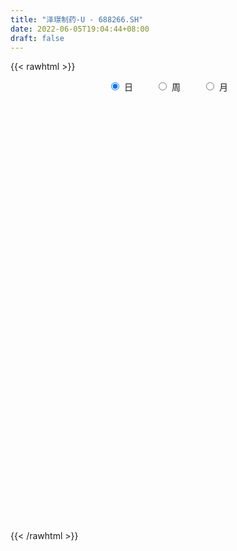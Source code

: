 ```yaml
---
title: "泽璟制药-U - 688266.SH"
date: 2022-06-05T19:04:44+08:00
draft: false
---
```

{{< rawhtml >}}
    <div style="text-align: center">
        <label style="padding: 1rem;"><input style="margin-right: .5rem" type="radio" name="period" value="D" checked onclick="period_change(this)">日</label>
        <label style="padding: 1rem;"><input style="margin-right: .5rem" type="radio" name="period" value="W" onclick="period_change(this)">周</label>
        <label style="padding: 1rem;"><input style="margin-right: .5rem" type="radio" name="period" value="M" onclick="period_change(this)">月</label>
    </div>
    <div id="chart" style="height: 700px;"></div> 
    <script type="text/javascript">
        const D_v = [58067.72,51820.76,27451.81,25324.21,21736.54,36554.17,17215.88,18561.38,9479.53,18213.8,10023.71,14447.45,14016.25,19561.69,15539.36,12933.03,9332.6,16347.96,9389.35,8251.18,14779.6,26251.55,22890.05,25088.69,18707.68,22205.74,28795.44,13095.69,11429.59,15618.31,13328.26,24816.24,19817.35,20575.74,17487.09,23623.91,29770.6,29322.77,22295.41,54359.85,34686.63,48025.26,35540.8,41026.02,35335.02,39226.88,48211.19,26228.56,48406.65,49293.89,33960.26,30684.65,22189.41,29274.49,20217.14,23779.52,26026.03,36821.74,23198.32,28297.37,19266.69,13511.12,16532.23,16824.63,7182.86,15337.05,11645.78,23924.3,7693.58,25409.18,17432.35,11315.31,9155.51,10678.83,6717.63,15305.98,7627.21,7536.93,12666.04,16864.6,9907.68,14938.7,8532.75,28980.58,15085.17,10817.17,13294.12,6461.32,12586.25,14858.71,15247.13,6749.32,7924.12,10786.55,7491.52,9513.88,10422.33,16095.0,19901.38,17706.62,19920.39,16530.12,17167.93,14999.71,11688.93,8909.33,9333.61,14691.92,9875.62,10058.0,9002.97,12039.91,13749.89,10034.35,8972.02,7469.84,7927.01,13907.83,10914.46,14738.58,12011.41,13660.15,11554.96,6268.34,5583.89,24831.44,16154.06,10458.72,8513.77,4724.29,9207.37,8788.78,6579.64,4840.58,9844.01,19490.15,8213.13,12606.91,20247.76,12819.71,13397.05,25758.1,31680.97,37255.08,72620.36,38080.63,52105.83,33753.38,50699.57,27759.97,31487.31,17343.29,23239.42,15431.73,16251.56,12966.26,10139.95,22029.34,18084.24,20302.41,18391.21,19698.55,19625.69,22829.79,19912.49,15382.63,19947.5,18908.09,13040.96,11946.13,10166.15,13461.88,24188.84,15776.21,32051.92,27573.58,15436.32,13292.42,15588.9,10713.62,8328.11,15984.72,9630.42,11358.57,13627.77,8598.03,15942.92,15902.41,10685.22,15145.58,19224.04,19731.83,10239.56,9157.92,9119.36,15292.73,12056.02,11401.57,9096.11,8447.42,13698.62,15798.49,6981.0,6238.09,8338.16,5898.34,4329.49,3649.94,7204.27,4540.13,7888.5,5951.23,5198.21,5009.48,5800.28,3444.11,3305.8,4368.31,5241.79,3873.87,3278.08,5098.78,3643.79,7409.73,8354.51,6997.05,5256.51,7878.62,9386.99,6576.59,8439.16,11269.43,8987.08,11429.36,7451.11,10531.05,18763.09,11205.24,9114.91,5609.92,7983.87,13082.22,10568.46,14578.59,15064.79,17651.56,15972.5,9312.9,15749.57,29905.66,17038.64,13712.1,16192.86,19905.05,17549.91,24484.48,23557.81,16286.25,21459.53,18437.49,17082.85,15737.58,30304.55,25761.46,25060.93,15639.48,10806.12,11960.26,13952.01,11811.79,12680.62,25456.01,25031.0,12016.92,11678.32,13350.77,9899.85,12132.31,18403.38,12167.38,18480.31,12057.54,13992.4,8858.54,15907.44,12031.49,9162.61,12238.98,9168.79,17912.17,14906.26,13160.68,25088.69,13212.77,13387.83,14276.37,10657.83,9709.81,14820.63,10027.97,13493.28,19964.14,14515.93,13443.78,5667.11,8032.35,7851.0,6134.7,6676.5,5588.2,6622.21,7522.76,5029.04,13516.4,6938.81,9205.11,35979.93,29911.61,16160.93,7864.4,11782.36,9781.34,7178.28,7393.27,7844.54,5702.3,6805.77,12430.24,11634.55,7793.29,6697.45,5054.36,7335.72,12113.94,9981.32,7086.52,6343.04,8995.02,7263.57,5684.2,4875.35,8251.8,7068.43,7765.67,6912.21,5624.46,6392.53,5469.64,5463.97,10346.11,5357.16,4158.65,9157.46,6976.64,20005.67,8714.5,8049.34,10582.55,9292.11,7513.59,7287.46,7179.55,8149.09,8592.32,15174.16,36763.62,17493.01,16535.71,16570.98,8145.09,9766.92,7864.56,7738.94,8704.4,7124.46,8756.19,15711.52,9913.6,8215.09,4999.12,7316.61,6212.56,7999.69,7705.55,8207.05,11377.63,15158.82,9620.75,7464.82,8921.75,11655.7,7692.47,14102.09,7240.0,6247.87,6483.1,5107.76,3731.32,9554.36,8845.1,8094.65,11441.49,8352.93,9404.49,9683.84,7199.52,5913.08,5502.99,4812.23,4827.39,4996.15,7355.2,10597.24,14822.12,7421.17,11980.33,7765.16,9388.03,3642.21,5792.73,6214.97,6674.82,6657.98,3791.11,4942.31,5036.98,3932.7,7079.0,7741.64,6676.69,4128.32,6463.82,4270.78,6830.33,11734.45,12074.68,21531.88,18115.65,26479.15,18175.44,18875.94,17905.71,17278.15,18564.0,20793.37,32882.65,25472.28,21716.17,19690.67,31083.04,19634.81,17851.34,13765.22,10716.29,8456.85,11409.7,8544.59,13727.24,11581.57,18134.15,9271.0,14744.12,10395.75,10469.08,13922.81,36921.45,20436.82,17476.52,9610.91,10477.57,8547.77,7409.76,12686.22,10057.56,32741.12,20791.15,26604.2,16871.03,16300.52,14505.66,24712.27,12882.08,10100.72,13575.39,21107.85,12467.11,13894.42,8491.41,7629.22,6802.82,13279.87,7949.44,16915.81,6817.88,8983.14,8723.89,7202.35,12304.67,25941.6,95138.83]
const D_histogram = [0.0,-0.253994302,-0.4433334924,-0.4931438155,-0.4351724411,-0.6295046618,-0.6952997724,-0.8471660109,-0.8554640915,-0.5990839649,-0.3624671477,-0.2525617373,-0.1219632204,0.1254416818,0.1303075563,0.1842664101,0.1693825271,0.0606894002,0.0774474651,0.1162595352,0.2597688459,0.4939704828,0.7875676334,1.0507909131,1.1734837293,1.1441052157,0.7834947589,0.5259538436,0.3395732956,0.3114520759,0.324576785,0.5337953638,0.6648372851,0.6880789048,0.7124425322,0.7799189715,0.9858891912,1.0046060443,0.9333177247,1.2622456812,1.6795881956,3.0998607097,3.7436537284,3.0907567086,2.1839021142,2.5644216977,2.2895145617,1.8695384837,0.9590232655,0.3641423794,-0.3541856649,-0.6889518581,-0.7303662944,-0.2605223113,-0.1292534256,-0.2678377199,-0.0673550012,0.2255258511,0.5285439141,0.0613962191,-0.5648228896,-0.8596842236,-1.4406198984,-2.0011984298,-2.2910699092,-2.5318871361,-2.2774779179,-2.3774998376,-2.4273577889,-2.9443401118,-3.0463805969,-2.9921992765,-2.8648395507,-2.6515547482,-2.325095244,-1.7295540996,-1.2262076931,-0.9905862153,-1.0681569044,-1.2110850024,-1.1811466757,-1.3767791024,-1.4017349075,-1.7619344975,-2.0942948073,-1.8088217632,-1.3524379178,-0.959743919,-0.3598862184,0.3111126265,0.7546920496,1.0345851825,1.1323111198,1.2606786835,1.1752874201,0.8492238699,0.5687109953,0.7717753763,1.1672534078,1.7965103699,2.1816642787,2.521397005,2.8218680221,2.6837073095,2.4810685647,2.0872689395,1.823750523,1.1754674466,0.6230128872,0.0981737903,-0.0521299731,0.1168969377,0.0002290781,-0.0909183944,-0.2504295895,-0.2332589308,-0.1471974605,0.2503688686,0.6098940394,0.7223986027,0.8684514951,0.4566425583,-0.2128006576,-0.6667212119,-0.821118972,-0.8499303256,-1.1450234952,-1.0566986203,-0.9491710361,-0.747565317,-0.5743536245,-0.56200318,-0.5490120524,-0.6090775539,-0.8827042836,-1.3299907712,-1.5060951582,-1.7095235937,-1.8217058429,-1.7103106589,-1.7013154394,-1.8730736441,-2.0867775566,-2.3465512174,-2.8185364689,-2.9418128661,-2.443432044,-1.9665294934,-0.9275500283,-0.2867878309,-0.0600210554,0.0818582995,0.3147937818,0.3091608884,0.5192638179,0.5001148275,0.5107231794,0.395949318,0.5644432419,0.7172080205,0.8925908893,0.882021799,0.7049439418,0.4694682177,0.2061111489,0.1996286822,0.0904681154,0.1330653775,0.2171910739,0.262452354,0.3442009815,0.5030996971,0.9127528379,1.0195061311,1.4875305583,1.902626141,1.9668037594,1.9403937331,1.6071926745,1.3967241464,1.1523308272,1.0021583581,0.7551711703,0.6118910744,0.3093471638,0.1295419742,0.3357404897,0.3447258145,0.441357827,0.5255885746,0.6691851488,0.525040859,0.3115667463,0.2176428024,0.0831009766,0.0748302472,0.1434141,0.1407367961,0.1283136757,0.0552576633,-0.2665254482,-0.6144109306,-0.7688431366,-0.8425905906,-0.7712734548,-0.6148423782,-0.4048426147,-0.2402759295,-0.0867379721,0.0290620134,0.0493397106,-0.041845512,-0.1290950018,-0.1260466916,-0.1294534685,-0.0904838114,-0.0791205337,-0.0656922741,0.0046356148,0.08969905,0.1155171683,0.133217233,0.1420448566,0.0577328758,-0.1081106117,-0.2025208308,-0.2646162814,-0.1041262666,0.0287941959,0.1667571844,0.2587869279,0.3198033075,0.3376701597,0.3363581452,0.3491307571,0.4235110532,0.5163252075,0.5374316929,0.4187262356,0.3255095876,0.2179519615,0.2533279069,0.3445893394,0.5163633797,0.5727044875,0.5530738428,0.5417536232,0.4188527275,0.4957083719,0.7564264899,0.8119462878,0.8068428613,0.9293728235,1.2184477884,1.2212839014,1.5267930657,1.5340950168,1.3295473418,0.9156695288,0.6895016469,0.4183254246,0.271323411,-0.1526070805,-0.5711867413,-0.7321481745,-0.7847124026,-0.8120164117,-0.7723424863,-0.6227226366,-0.4846433107,-0.6056291133,-0.8276624552,-1.2265018231,-1.3697556637,-1.2738969938,-1.1368643341,-1.0571126766,-1.0252458076,-1.1484467656,-1.0272752646,-1.0607185624,-1.0618180547,-1.1231303039,-1.0651609487,-0.8373128312,-0.7134112305,-0.5631657385,-0.4617132049,-0.3408641097,-0.0583389134,0.1621491027,0.3439508556,0.6398856828,0.7466016127,0.5308645175,0.3751992325,0.1872714977,0.1372420939,0.0106667646,0.0220525437,0.0733138312,0.2596712815,0.3129359731,0.1765287956,0.0600898741,-0.0219119517,-0.127758438,-0.1565566142,-0.1747628819,-0.1447724955,-0.2051545914,-0.2745133022,-0.272484675,-0.397504836,-0.4255801496,-0.3457782087,0.2928307488,0.2456074392,0.1520631159,0.1131767471,0.2079704859,0.3064424085,0.3764703513,0.480938847,0.5161821297,0.4526819109,0.4074457611,0.4408320721,0.3477966382,0.2995840842,0.228341551,0.1701291999,0.1246622732,0.2143658736,0.195976816,0.1186509846,0.0094441968,0.0046591729,-0.1169546112,-0.1838990789,-0.1475553783,-0.0084745915,0.0792382526,0.1414631928,0.1222253172,0.087757747,-0.0229335716,-0.0689700685,-0.1153076811,-0.0027888471,0.0649217328,0.0861718341,0.2103699565,0.269573843,-0.0475292291,-0.3335975747,-0.4734147081,-0.3676516886,-0.4253766593,-0.4169276045,-0.3977652588,-0.379644084,-0.3654510344,-0.3459730242,-0.1868452294,0.131030364,0.3138255601,0.4456914699,0.4541063002,0.4698221123,0.3593076889,0.2276176741,0.1311594885,0.0213363612,-0.0260611557,0.0058649671,-0.0073511662,-0.1049497456,-0.1792445201,-0.2295243186,-0.2494677569,-0.2092159452,-0.2171074543,-0.2051261453,-0.1968039109,-0.1314123956,-0.1042169833,-0.1072556583,-0.0388578179,-0.0415010049,-0.0399367576,-0.0982676591,-0.2884989309,-0.3861234419,-0.4707602688,-0.4268751117,-0.4167197277,-0.3743194245,-0.3800867219,-0.4199813255,-0.3473914893,-0.1364744821,0.0074461839,0.0265084673,-0.0101352234,-0.0191235359,0.0037766616,0.0754491873,0.153340455,0.15603016,0.1621424904,0.1129123614,0.0134490797,-0.2042134285,-0.3538972156,-0.3259610083,-0.3571725462,-0.4459808751,-0.4637477114,-0.5549759825,-0.5694148939,-0.5923812495,-0.4822067271,-0.3513326397,-0.2614075915,-0.2484918979,-0.205459148,-0.1944767767,-0.1871228314,-0.1577514161,-0.0947001988,0.047636415,0.1089293946,0.2091382323,0.1595303621,0.1746104828,0.090562955,-0.0418437138,-0.1585958338,-0.195236511,-0.220780621,-0.3013450134,-0.3668125433,-0.4249314626,-0.3850844912,-0.2435640747,-0.1951518247,-0.2525015707,-0.2021658538,0.0296352686,0.1236402096,0.2894406977,0.3613401568,0.4297802182,0.4646812803,0.4405723583,0.4161128658,0.3202916607,0.356981282,0.3980461391,0.434964334,0.464442267,0.4355988171,0.3541272652,0.1863354634,-0.0227217349,-0.2159998945,-0.2917609414,-0.3339004019,-0.3003041489,-0.2803035393,-0.2258380006,-0.2497519808,-0.2399214463,-0.3754731096,-0.3829494294,-0.395039711,-0.3548809289,-0.200945004,-0.0184070664,0.2025253736,0.349325658,0.4686112415,0.5626917597,0.7062356701,0.7676250216,0.748303071,0.6955691402,0.6377503472,0.5687492062,0.5359033503,0.5230284453,0.3466552062,0.2530349867,0.204126586,0.1547088219,0.1238023393,0.1913520373,0.5942418027,0.8970240173]
const D_fast = [0.0,-0.3174928775,-0.617665441,-0.790761718,-0.8415834538,-1.19329184,-1.4329118937,-1.7965696349,-2.0187337384,-1.912124603,-1.7661245727,-1.7193595966,-1.6192518849,-1.3404865622,-1.3030437987,-1.2030183424,-1.1755565935,-1.2690773704,-1.2329574392,-1.1650804853,-0.9566289632,-0.5989347055,-0.1084456466,0.4174753613,0.8335391099,1.0901869002,0.9254501331,0.7993976787,0.6979104546,0.7476522539,0.8419211592,1.184588579,1.4818398215,1.6771011674,1.8795754279,2.1420316101,2.5944741276,2.8643424917,3.0263836033,3.6708729802,4.5081125435,6.703350235,8.2830566858,8.4028488432,8.0419697773,9.0635947853,9.3610662897,9.4084748326,8.7377154308,8.2338701395,7.426995679,6.9199915213,6.6959855114,7.1006989167,7.1996544459,6.9941107216,7.1777546901,7.5270170051,7.9621710467,7.5103724064,6.7429475753,6.2331651855,5.292074536,4.2311963971,3.3685574405,2.4947684296,2.1798081683,1.4854112892,0.8287138907,-0.4243534602,-1.2879890945,-1.9818575933,-2.5707077551,-3.0203116396,-3.2751259464,-3.111973327,-2.9151788437,-2.9272039198,-3.271813835,-3.7175131836,-3.9828615258,-4.5226887281,-4.8980782601,-5.6987614745,-6.5546954861,-6.7214278827,-6.6031535168,-6.4503954977,-5.9405093518,-5.1917323502,-4.5594799148,-4.0209404863,-3.6401367689,-3.1965995344,-2.9881689428,-3.1019265255,-3.2402616513,-2.8442534262,-2.1569620427,-1.0785774882,-0.1480075097,0.8220744678,1.8280124905,2.3607786052,2.7784070016,2.9064246113,3.0988438256,2.7444276109,2.3477262733,1.8474306239,1.6840943673,1.8823455125,1.7657349224,1.6518578512,1.4297392587,1.3885951847,1.4378572899,1.8980158362,2.4100145169,2.7031187308,3.066284497,2.7686361998,2.0459928194,1.4253919622,1.0657144591,0.8244205241,0.2430714808,0.0672217006,-0.0625434742,-0.0478290844,-0.018205798,-0.1463561485,-0.270618034,-0.482952924,-0.9772557246,-1.757039905,-2.3096680815,-2.9404774155,-3.5080861254,-3.8242686061,-4.2406022464,-4.8806288621,-5.6160271638,-6.462438629,-7.6390579977,-8.4977876114,-8.6102648003,-8.624994623,-7.817902665,-7.2488374254,-7.0370759137,-6.8747319839,-6.5630980562,-6.4914407275,-6.1515218435,-6.0456421271,-5.9073529803,-5.9231395122,-5.6135347778,-5.2814679941,-4.882937403,-4.6730010435,-4.6738429152,-4.7919515849,-5.0037808665,-4.9603561627,-5.0468997006,-4.9710360941,-4.8326126292,-4.7217382607,-4.5539393878,-4.2692657479,-3.6314243976,-3.2697945716,-2.4298875048,-1.5391353869,-0.9832568286,-0.5245684216,-0.4559713116,-0.3172588031,-0.2735694155,-0.1732022951,-0.2313966903,-0.2217040177,-0.4469111372,-0.5943308333,-0.3041971954,-0.209030417,-0.0020589477,0.2135689436,0.5244618049,0.5115777298,0.3759953037,0.3364820605,0.2227154788,0.2331523111,0.337589689,0.3700965841,0.3897518827,0.330510286,-0.0579041875,-0.5593924025,-0.9060353927,-1.1904304944,-1.3119317223,-1.3092112402,-1.2004221304,-1.0959244275,-0.9640709631,-0.8410054744,-0.8083928495,-0.91003945,-1.0295626903,-1.058026053,-1.093796197,-1.0774474928,-1.0858643485,-1.0888591574,-1.0173723649,-0.9098841671,-0.8551867568,-0.8041823839,-0.759843546,-0.8297223079,-1.0225934483,-1.1676338751,-1.2958833961,-1.161424948,-1.0213059365,-0.8416536518,-0.6849271764,-0.54395997,-0.4416755778,-0.358898056,-0.2588427548,-0.0785846954,0.1433107608,0.2987751693,0.284751271,0.2729120199,0.2198423842,0.3185503063,0.4959590736,0.7968239589,0.9963411886,1.1149790045,1.2390971908,1.220909477,1.4216922143,1.8715169548,2.1300233246,2.3266306135,2.6815037816,3.2751906935,3.5833477819,4.2705552125,4.6613809179,4.7892200783,4.6042596476,4.5504671773,4.3838723112,4.3047011504,3.8426188888,3.2812425427,2.9372440659,2.6885017371,2.458193625,2.3047819289,2.2987211194,2.3156396177,2.0432465367,1.614297581,0.9088327573,0.4231400008,0.2005244223,0.0533409984,-0.1311855132,-0.3556300961,-0.7659427455,-0.9015900606,-1.2002129991,-1.4667670051,-1.8088618302,-2.0171827122,-1.9986628025,-2.0531140094,-2.0436599521,-2.0576357196,-2.0220026518,-1.7540621839,-1.4930368921,-1.2252474254,-0.7693411774,-0.4759748443,-0.5589958102,-0.6208612871,-0.7619711474,-0.7776900278,-0.901598666,-0.884699751,-0.8151100056,-0.5638347349,-0.4323360501,-0.5246110286,-0.6260274816,-0.7135072953,-0.8512933911,-0.9192307209,-0.981127709,-0.9873304466,-1.0990011903,-1.2369882266,-1.3030807682,-1.5274771382,-1.6619474891,-1.6685901004,-0.9567734557,-0.9425949055,-0.9981234498,-1.0087156319,-0.8619292716,-0.6868467469,-0.5227012162,-0.2979980088,-0.1337091937,-0.0840389347,-0.0274136442,0.1161806847,0.1100944105,0.1367778775,0.122620732,0.1069406808,0.0926393225,0.2359343913,0.2665395377,0.2188764525,0.1120307139,0.1084104832,-0.0424419537,-0.1553611912,-0.1559063351,-0.0189441963,0.0885782111,0.1861689495,0.1974874032,0.1849592698,0.0685345582,0.0052555441,-0.0699089887,0.0419126335,0.1258536466,0.1686467065,0.345437318,0.4720346652,0.1430492859,-0.2264184534,-0.4845892639,-0.4707391665,-0.634808302,-0.7305911483,-0.8108701174,-0.8876599636,-0.9648296726,-1.0318449184,-0.919428431,-0.5687952465,-0.3075436604,-0.0642548832,0.0576865222,0.1908578623,0.1701703611,0.0953847649,0.0317164515,-0.0727725856,-0.1266853914,-0.0932930268,-0.1083469517,-0.2321829675,-0.3512888719,-0.4589497501,-0.5412601276,-0.5533123023,-0.615480675,-0.6547809023,-0.6956596456,-0.6631212292,-0.6619800627,-0.6918326523,-0.6331492664,-0.6461677046,-0.6545876467,-0.737485463,-0.9998414676,-1.1939968391,-1.3963237331,-1.459157354,-1.5531819019,-1.6043614548,-1.7051504327,-1.8500403677,-1.8642984037,-1.6875000171,-1.5417178052,-1.5160284049,-1.5552059015,-1.5689750979,-1.545130735,-1.4545959125,-1.3383695311,-1.2966722861,-1.250024333,-1.2710263717,-1.3671273835,-1.6358432488,-1.8740013398,-1.9275553845,-2.048060059,-2.2483636067,-2.3820673708,-2.6120396376,-2.7688322724,-2.9398939404,-2.9502710998,-2.9072301723,-2.882657022,-2.9318643028,-2.9401963399,-2.9778331628,-3.0172599254,-3.0273263641,-2.9879501966,-2.833704479,-2.7451791507,-2.592685755,-2.6024110346,-2.5436782932,-2.6050850823,-2.7479526795,-2.904353758,-2.989803563,-3.0705428282,-3.2264434739,-3.3836141397,-3.5479659246,-3.6043900761,-3.5237606782,-3.5241363844,-3.644611523,-3.6448172696,-3.40560733,-3.2806923366,-3.0425316741,-2.8802971758,-2.7044120598,-2.5533406776,-2.4673065101,-2.3877377861,-2.403486076,-2.2775511342,-2.1369747424,-1.991315464,-1.8457269642,-1.7656707098,-1.7586104454,-1.8798183813,-2.0945560134,-2.3418341466,-2.4905354288,-2.6161499898,-2.6576297741,-2.7077050493,-2.7096990108,-2.7960509862,-2.8462008132,-3.0756207539,-3.1788344311,-3.2896846404,-3.3382460906,-3.2345464166,-3.0566102457,-2.7850464622,-2.5509147633,-2.3144763695,-2.0797229114,-1.7596200834,-1.5063244765,-1.3385706594,-1.2174123052,-1.1157935113,-1.0426073508,-0.9414773691,-0.8235951628,-0.9133046004,-0.9436660732,-0.9415428274,-0.952283386,-0.9522392837,-0.8368515764,-0.2854013604,0.2416368585]
const D_slow = [0.0,-0.0634985755,-0.1743319486,-0.2976179025,-0.4064110127,-0.5637871782,-0.7376121213,-0.949403624,-1.1632696469,-1.3130406381,-1.4036574251,-1.4667978594,-1.4972886645,-1.465928244,-1.4333513549,-1.3872847524,-1.3449391206,-1.3297667706,-1.3104049043,-1.2813400205,-1.216397809,-1.0929051883,-0.89601328,-0.6333155517,-0.3399446194,-0.0539183155,0.1419553742,0.2734438351,0.358337159,0.436200178,0.5173443742,0.6507932152,0.8170025365,0.9890222627,1.1671328957,1.3621126386,1.6085849364,1.8597364475,2.0930658786,2.4086272989,2.8285243479,3.6034895253,4.5394029574,5.3120921345,5.8580676631,6.4991730875,7.071551728,7.5389363489,7.7786921653,7.8697277601,7.7811813439,7.6089433794,7.4263518058,7.3612212279,7.3289078715,7.2619484416,7.2451096913,7.301491154,7.4336271326,7.4489761873,7.3077704649,7.092849409,6.7326944344,6.232394827,5.6596273497,5.0266555657,4.4572860862,3.8629111268,3.2560716796,2.5199866516,1.7583915024,1.0103416832,0.2941317956,-0.3687568915,-0.9500307024,-1.3824192274,-1.6889711506,-1.9366177044,-2.2036569306,-2.5064281812,-2.8017148501,-3.1459096257,-3.4963433526,-3.936826977,-4.4604006788,-4.9126061196,-5.250715599,-5.4906515788,-5.5806231334,-5.5028449767,-5.3141719643,-5.0555256687,-4.7724478888,-4.4572782179,-4.1634563629,-3.9511503954,-3.8089726466,-3.6160288025,-3.3242154505,-2.8750878581,-2.3296717884,-1.6993225371,-0.9938555316,-0.3229287042,0.2973384369,0.8191556718,1.2750933026,1.5689601642,1.724713386,1.7492568336,1.7362243403,1.7654485748,1.7655058443,1.7427762457,1.6801688483,1.6218541156,1.5850547504,1.6476469676,1.8001204775,1.9807201281,2.1978330019,2.3119936415,2.2587934771,2.0921131741,1.8868334311,1.6743508497,1.3880949759,1.1239203209,0.8866275618,0.6997362326,0.5561478265,0.4156470315,0.2783940184,0.1261246299,-0.094551441,-0.4270491338,-0.8035729233,-1.2309538218,-1.6863802825,-2.1139579472,-2.539286807,-3.0075552181,-3.5292496072,-4.1158874116,-4.8205215288,-5.5559747453,-6.1668327563,-6.6584651297,-6.8903526367,-6.9620495945,-6.9770548583,-6.9565902834,-6.877891838,-6.8006016159,-6.6707856614,-6.5457569545,-6.4180761597,-6.3190888302,-6.1779780197,-5.9986760146,-5.7755282923,-5.5550228425,-5.3787868571,-5.2614198026,-5.2098920154,-5.1599848449,-5.137367816,-5.1041014716,-5.0498037031,-4.9841906146,-4.8981403693,-4.772365445,-4.5441772355,-4.2893007027,-3.9174180632,-3.4417615279,-2.9500605881,-2.4649621548,-2.0631639861,-1.7139829495,-1.4259002427,-1.1753606532,-0.9865678606,-0.833595092,-0.7562583011,-0.7238728075,-0.6399376851,-0.5537562315,-0.4434167747,-0.3120196311,-0.1447233439,-0.0134631291,0.0644285574,0.118839258,0.1396145022,0.158322064,0.194175589,0.229359788,0.261438207,0.2752526228,0.2086212607,0.0550185281,-0.1371922561,-0.3478399037,-0.5406582675,-0.694368862,-0.7955795157,-0.8556484981,-0.8773329911,-0.8700674877,-0.8577325601,-0.8681939381,-0.9004676885,-0.9319793614,-0.9643427285,-0.9869636814,-1.0067438148,-1.0231668833,-1.0220079796,-0.9995832171,-0.9707039251,-0.9373996168,-0.9018884027,-0.8874551837,-0.9144828366,-0.9651130443,-1.0312671147,-1.0572986813,-1.0501001324,-1.0084108363,-0.9437141043,-0.8637632774,-0.7793457375,-0.6952562012,-0.6079735119,-0.5020957486,-0.3730144467,-0.2386565235,-0.1339749646,-0.0525975677,0.0018904227,0.0652223994,0.1513697342,0.2804605792,0.423636701,0.5619051617,0.6973435675,0.8020567494,0.9259838424,1.1150904649,1.3180770368,1.5197877521,1.752130958,2.0567429051,2.3620638805,2.7437621469,3.1272859011,3.4596727365,3.6885901187,3.8609655305,3.9655468866,4.0333777394,3.9952259692,3.8524292839,3.6693922403,3.4732141397,3.2702100367,3.0771244152,2.921443756,2.8002829284,2.64887565,2.4419600362,2.1353345805,1.7928956645,1.4744214161,1.1902053325,0.9259271634,0.6696157115,0.3825040201,0.1256852039,-0.1394944367,-0.4049489503,-0.6857315263,-0.9520217635,-1.1613499713,-1.3397027789,-1.4804942135,-1.5959225148,-1.6811385422,-1.6957232705,-1.6551859948,-1.5691982809,-1.4092268602,-1.2225764571,-1.0898603277,-0.9960605196,-0.9492426451,-0.9149321217,-0.9122654305,-0.9067522946,-0.8884238368,-0.8235060164,-0.7452720231,-0.7011398242,-0.6861173557,-0.6915953436,-0.7235349531,-0.7626741067,-0.8063648271,-0.842557951,-0.8938465989,-0.9624749244,-1.0305960932,-1.1299723022,-1.2363673396,-1.3228118917,-1.2496042045,-1.1882023447,-1.1501865658,-1.121892379,-1.0698997575,-0.9932891554,-0.8991715676,-0.7789368558,-0.6498913234,-0.5367208456,-0.4348594054,-0.3246513873,-0.2377022278,-0.1628062067,-0.105720819,-0.063188519,-0.0320229507,0.0215685177,0.0705627217,0.1002254678,0.1025865171,0.1037513103,0.0745126575,0.0285378878,-0.0083509568,-0.0104696047,0.0093399584,0.0447057567,0.075262086,0.0972015227,0.0914681298,0.0742256127,0.0453986924,0.0447014806,0.0609319138,0.0824748724,0.1350673615,0.2024608222,0.190578515,0.1071791213,-0.0111745557,-0.1030874779,-0.2094316427,-0.3136635438,-0.4131048585,-0.5080158795,-0.5993786382,-0.6858718942,-0.7325832016,-0.6998256106,-0.6213692205,-0.5099463531,-0.396419778,-0.2789642499,-0.1891373277,-0.1322329092,-0.0994430371,-0.0941089468,-0.1006242357,-0.0991579939,-0.1009957855,-0.1272332219,-0.1720443519,-0.2294254315,-0.2917923707,-0.344096357,-0.3983732206,-0.449654757,-0.4988557347,-0.5317088336,-0.5577630794,-0.584576994,-0.5942914485,-0.6046666997,-0.6146508891,-0.6392178039,-0.7113425366,-0.8078733971,-0.9255634643,-1.0322822422,-1.1364621742,-1.2300420303,-1.3250637108,-1.4300590421,-1.5169069145,-1.551025535,-1.549163989,-1.5425368722,-1.545070678,-1.549851562,-1.5489073966,-1.5300450998,-1.491709986,-1.4527024461,-1.4121668234,-1.3839387331,-1.3805764632,-1.4316298203,-1.5201041242,-1.6015943763,-1.6908875128,-1.8023827316,-1.9183196594,-2.0570636551,-2.1994173785,-2.3475126909,-2.4680643727,-2.5558975326,-2.6212494305,-2.683372405,-2.734737192,-2.7833563861,-2.830137094,-2.869574948,-2.8932499977,-2.881340894,-2.8541085453,-2.8018239872,-2.7619413967,-2.718288776,-2.6956480373,-2.7061089657,-2.7457579242,-2.7945670519,-2.8497622072,-2.9250984605,-3.0168015964,-3.123034462,-3.2193055848,-3.2801966035,-3.3289845597,-3.3921099523,-3.4426514158,-3.4352425986,-3.4043325462,-3.3319723718,-3.2416373326,-3.134192278,-3.018021958,-2.9078788684,-2.8038506519,-2.7237777368,-2.6345324162,-2.5350208815,-2.426279798,-2.3101692312,-2.2012695269,-2.1127377106,-2.0661538448,-2.0718342785,-2.1258342521,-2.1987744875,-2.2822495879,-2.3573256252,-2.42740151,-2.4838610102,-2.5462990054,-2.6062793669,-2.7001476443,-2.7958850017,-2.8946449294,-2.9833651617,-3.0336014127,-3.0382031793,-2.9875718359,-2.9002404214,-2.783087611,-2.6424146711,-2.4658557535,-2.2739494981,-2.0868737304,-1.9129814453,-1.7535438585,-1.611356557,-1.4773807194,-1.3466236081,-1.2599598065,-1.1967010599,-1.1456694134,-1.1069922079,-1.0760416231,-1.0282036137,-0.8796431631,-0.6553871587]
const D_data = [['2020-05-13', 74.19, 79.16, 74.0, 83.88],['2020-05-14', 78.94, 75.18, 75.0, 78.94],['2020-05-15', 76.5, 74.49, 73.63, 77.79],['2020-05-18', 75.65, 75.18, 74.22, 77.68],['2020-05-19', 75.88, 76.13, 73.8, 77.21],['2020-05-20', 76.29, 72.1, 71.0, 76.8],['2020-05-21', 72.25, 72.38, 71.33, 73.9],['2020-05-22', 72.6, 69.97, 69.61, 73.33],['2020-05-25', 69.7, 70.5, 69.52, 71.4],['2020-05-26', 71.16, 73.73, 70.71, 74.77],['2020-05-27', 73.64, 74.24, 73.0, 74.87],['2020-05-28', 73.9, 73.14, 71.76, 75.48],['2020-05-29', 72.99, 73.69, 72.66, 74.96],['2020-06-01', 75.49, 75.97, 74.39, 76.7],['2020-06-02', 75.53, 73.51, 73.38, 75.96],['2020-06-03', 73.93, 74.21, 73.45, 75.65],['2020-06-04', 74.59, 73.4, 73.3, 74.96],['2020-06-05', 72.68, 71.79, 70.89, 73.49],['2020-06-08', 71.77, 72.98, 71.75, 73.44],['2020-06-09', 72.88, 73.3, 72.33, 73.49],['2020-06-10', 73.0, 75.08, 73.0, 75.86],['2020-06-11', 74.98, 77.38, 74.98, 78.8],['2020-06-12', 75.22, 79.93, 75.21, 80.0],['2020-06-15', 79.18, 81.69, 79.16, 82.68],['2020-06-16', 82.0, 81.8, 80.6, 82.5],['2020-06-17', 81.24, 81.05, 80.7, 83.7],['2020-06-18', 80.81, 76.62, 76.62, 80.81],['2020-06-19', 76.85, 76.79, 75.75, 76.98],['2020-06-22', 77.0, 76.87, 76.32, 78.11],['2020-06-23', 77.0, 78.59, 76.51, 79.4],['2020-06-24', 78.5, 79.39, 77.45, 79.95],['2020-06-29', 79.25, 82.88, 78.86, 83.48],['2020-06-30', 82.65, 83.41, 82.15, 85.89],['2020-07-01', 83.0, 83.15, 81.02, 85.77],['2020-07-02', 83.4, 84.01, 82.68, 86.86],['2020-07-03', 84.19, 85.58, 82.09, 85.87],['2020-07-06', 86.8, 88.98, 85.17, 89.2],['2020-07-07', 88.71, 88.29, 88.21, 91.58],['2020-07-08', 88.33, 88.08, 86.5, 89.03],['2020-07-09', 90.2, 95.0, 89.8, 99.98],['2020-07-10', 94.96, 99.69, 93.04, 102.44],['2020-07-13', 101.0, 119.63, 100.0, 119.63],['2020-07-14', 119.6, 118.83, 112.15, 119.8],['2020-07-15', 119.55, 106.0, 105.0, 120.0],['2020-07-16', 106.06, 101.5, 99.92, 109.4],['2020-07-17', 100.97, 119.0, 100.97, 121.5],['2020-07-20', 122.0, 113.99, 107.99, 128.88],['2020-07-21', 113.0, 113.0, 108.0, 117.37],['2020-07-22', 110.99, 105.47, 103.4, 113.32],['2020-07-23', 102.35, 106.99, 99.0, 110.87],['2020-07-24', 104.84, 103.0, 103.0, 110.89],['2020-07-27', 103.0, 105.63, 101.3, 110.0],['2020-07-28', 107.23, 108.79, 103.8, 110.0],['2020-07-29', 109.0, 117.02, 108.01, 118.68],['2020-07-30', 116.5, 115.3, 113.5, 118.98],['2020-07-31', 114.2, 112.78, 110.0, 115.79],['2020-08-03', 113.0, 118.1, 111.03, 119.09],['2020-08-04', 117.5, 121.7, 117.5, 128.92],['2020-08-05', 121.79, 124.8, 118.7, 127.27],['2020-08-06', 124.0, 116.0, 114.88, 125.66],['2020-08-07', 114.09, 111.89, 110.15, 117.56],['2020-08-10', 110.94, 114.0, 109.2, 115.34],['2020-08-11', 113.45, 108.1, 107.51, 114.88],['2020-08-12', 107.8, 104.8, 102.0, 109.77],['2020-08-13', 105.2, 105.01, 103.33, 107.37],['2020-08-14', 105.35, 103.01, 101.0, 105.79],['2020-08-17', 104.1, 108.0, 103.23, 109.74],['2020-08-18', 107.77, 102.7, 101.06, 108.72],['2020-08-19', 102.5, 101.5, 100.99, 103.99],['2020-08-20', 100.98, 92.36, 91.89, 100.98],['2020-08-21', 94.0, 93.78, 92.36, 95.33],['2020-08-24', 92.35, 93.38, 90.11, 94.9],['2020-08-25', 93.01, 92.53, 92.29, 94.66],['2020-08-26', 93.17, 92.31, 91.0, 96.5],['2020-08-27', 91.99, 93.1, 90.11, 93.49],['2020-08-28', 92.5, 97.18, 92.1, 100.0],['2020-08-31', 97.2, 97.6, 95.39, 99.38],['2020-09-01', 98.05, 95.1, 94.12, 98.35],['2020-09-02', 95.78, 90.48, 90.14, 95.78],['2020-09-03', 90.97, 87.81, 86.65, 91.86],['2020-09-04', 87.79, 88.33, 86.0, 89.19],['2020-09-07', 87.3, 83.6, 82.2, 88.47],['2020-09-08', 83.5, 83.55, 81.0, 84.3],['2020-09-09', 82.73, 76.5, 74.55, 82.89],['2020-09-10', 76.97, 72.82, 72.11, 77.4],['2020-09-11', 73.15, 78.2, 73.15, 78.45],['2020-09-14', 78.33, 80.36, 78.33, 81.86],['2020-09-15', 80.6, 80.17, 78.2, 81.6],['2020-09-16', 80.0, 84.14, 79.79, 85.5],['2020-09-17', 85.0, 87.67, 82.53, 88.65],['2020-09-18', 87.6, 87.5, 84.8, 87.84],['2020-09-21', 87.0, 87.39, 85.16, 88.4],['2020-09-22', 87.5, 86.3, 86.17, 88.88],['2020-09-23', 86.89, 87.6, 85.89, 89.37],['2020-09-24', 87.04, 85.4, 84.85, 87.34],['2020-09-25', 85.79, 81.5, 81.0, 86.14],['2020-09-28', 82.15, 80.44, 79.0, 83.35],['2020-09-29', 81.22, 86.3, 80.72, 87.45],['2020-09-30', 86.41, 90.62, 86.32, 91.37],['2020-10-09', 92.02, 97.08, 92.02, 97.08],['2020-10-12', 97.89, 98.0, 97.0, 100.0],['2020-10-13', 99.3, 101.0, 98.19, 102.5],['2020-10-14', 100.0, 104.2, 99.63, 104.25],['2020-10-15', 104.79, 101.26, 100.71, 106.5],['2020-10-16', 101.26, 101.6, 100.3, 103.37],['2020-10-19', 102.07, 99.5, 98.81, 102.99],['2020-10-20', 99.16, 101.07, 98.6, 102.44],['2020-10-21', 101.88, 95.18, 94.88, 101.88],['2020-10-22', 95.5, 94.08, 93.59, 97.48],['2020-10-23', 94.94, 92.04, 92.02, 96.9],['2020-10-26', 92.99, 95.17, 91.55, 95.35],['2020-10-27', 94.95, 99.5, 94.41, 100.48],['2020-10-28', 99.27, 96.36, 96.0, 99.96],['2020-10-29', 96.4, 96.33, 95.01, 97.96],['2020-10-30', 96.58, 94.9, 94.8, 99.28],['2020-11-02', 95.01, 96.77, 94.25, 97.28],['2020-11-03', 96.71, 97.99, 96.2, 98.78],['2020-11-04', 98.49, 103.48, 97.61, 104.4],['2020-11-05', 104.33, 105.65, 103.31, 106.25],['2020-11-06', 105.01, 104.64, 102.76, 108.58],['2020-11-09', 104.7, 106.7, 104.01, 107.0],['2020-11-10', 107.7, 99.84, 99.58, 107.74],['2020-11-11', 99.08, 94.1, 93.22, 100.08],['2020-11-12', 94.47, 93.71, 93.61, 95.42],['2020-11-13', 93.68, 95.5, 93.08, 95.5],['2020-11-16', 111.65, 96.16, 95.61, 111.67],['2020-11-17', 97.65, 91.36, 91.19, 97.97],['2020-11-18', 91.7, 94.9, 91.13, 95.88],['2020-11-19', 95.68, 95.01, 93.9, 97.08],['2020-11-20', 94.8, 96.46, 94.3, 96.78],['2020-11-23', 96.53, 96.68, 94.5, 98.46],['2020-11-24', 96.6, 94.78, 93.33, 96.7],['2020-11-25', 94.6, 94.46, 93.0, 95.59],['2020-11-26', 94.01, 92.98, 91.5, 94.98],['2020-11-27', 92.68, 88.8, 87.5, 93.48],['2020-11-30', 88.0, 83.74, 82.0, 88.1],['2020-12-01', 83.3, 84.22, 83.1, 84.79],['2020-12-02', 84.17, 81.41, 81.2, 85.18],['2020-12-03', 81.86, 80.07, 79.25, 82.45],['2020-12-04', 80.07, 81.18, 79.3, 81.85],['2020-12-07', 81.0, 78.52, 78.4, 81.25],['2020-12-08', 78.79, 73.98, 73.7, 79.4],['2020-12-09', 74.0, 70.35, 69.4, 75.55],['2020-12-10', 70.27, 66.16, 64.64, 70.68],['2020-12-11', 66.15, 58.8, 56.49, 66.47],['2020-12-14', 58.3, 58.5, 55.81, 60.33],['2020-12-15', 58.27, 64.31, 58.13, 64.85],['2020-12-16', 63.73, 64.0, 63.73, 67.99],['2020-12-17', 64.9, 73.03, 64.89, 73.6],['2020-12-18', 72.0, 71.12, 70.07, 73.99],['2020-12-21', 71.93, 67.15, 66.3, 72.0],['2020-12-22', 67.5, 66.1, 65.25, 67.77],['2020-12-23', 66.02, 67.43, 65.1, 71.0],['2020-12-24', 67.2, 64.33, 64.0, 67.2],['2020-12-25', 63.95, 66.96, 63.55, 68.19],['2020-12-28', 66.67, 64.07, 63.5, 67.69],['2020-12-29', 64.47, 63.9, 63.0, 65.37],['2020-12-30', 63.88, 61.5, 60.02, 64.42],['2020-12-31', 63.19, 64.69, 63.01, 65.37],['2021-01-04', 64.95, 65.01, 62.0, 65.79],['2021-01-05', 64.66, 65.99, 64.21, 68.3],['2021-01-06', 66.4, 64.01, 62.68, 66.4],['2021-01-07', 63.05, 61.27, 59.66, 64.25],['2021-01-08', 61.27, 59.13, 59.06, 61.27],['2021-01-11', 59.37, 56.95, 56.01, 59.39],['2021-01-12', 56.51, 58.86, 56.0, 59.38],['2021-01-13', 58.96, 56.64, 55.9, 58.96],['2021-01-14', 56.57, 57.72, 55.25, 59.17],['2021-01-15', 57.72, 58.0, 57.0, 59.0],['2021-01-18', 58.33, 57.34, 57.06, 58.43],['2021-01-19', 57.19, 57.68, 56.3, 58.22],['2021-01-20', 58.1, 58.95, 57.71, 60.32],['2021-01-21', 58.98, 63.54, 58.85, 64.82],['2021-01-22', 63.0, 61.29, 61.2, 63.58],['2021-01-25', 62.5, 67.8, 61.82, 68.48],['2021-01-26', 68.02, 70.37, 67.2, 72.43],['2021-01-27', 70.37, 68.37, 66.88, 70.89],['2021-01-28', 68.3, 68.52, 67.11, 70.95],['2021-01-29', 68.14, 64.8, 64.0, 69.4],['2021-02-01', 64.8, 65.8, 64.0, 66.47],['2021-02-02', 66.03, 64.94, 64.48, 67.45],['2021-02-03', 64.64, 65.73, 63.0, 67.38],['2021-02-04', 65.2, 63.99, 63.07, 66.37],['2021-02-05', 64.64, 64.65, 64.4, 67.38],['2021-02-08', 65.8, 61.7, 61.6, 65.8],['2021-02-09', 61.86, 62.0, 60.61, 63.25],['2021-02-10', 62.21, 67.0, 62.21, 67.1],['2021-02-18', 66.65, 65.3, 64.75, 68.54],['2021-02-19', 65.3, 66.93, 64.83, 67.16],['2021-02-22', 66.93, 67.6, 66.35, 68.98],['2021-02-23', 69.69, 69.41, 67.77, 70.5],['2021-02-24', 69.3, 66.27, 65.6, 70.17],['2021-02-25', 66.96, 64.77, 64.6, 67.04],['2021-02-26', 63.96, 65.66, 63.78, 66.53],['2021-03-01', 65.98, 64.67, 64.51, 66.04],['2021-03-02', 65.48, 65.95, 65.4, 67.77],['2021-03-03', 66.49, 67.19, 65.18, 67.3],['2021-03-04', 66.71, 66.62, 66.2, 68.14],['2021-03-05', 66.23, 66.6, 65.3, 67.24],['2021-03-08', 66.9, 65.72, 65.71, 67.0],['2021-03-09', 65.99, 61.48, 60.6, 66.0],['2021-03-10', 62.0, 59.0, 58.28, 62.68],['2021-03-11', 59.0, 59.5, 58.31, 59.89],['2021-03-12', 60.0, 59.21, 58.31, 60.0],['2021-03-15', 59.2, 60.31, 58.8, 60.76],['2021-03-16', 60.37, 61.35, 59.3, 62.43],['2021-03-17', 61.0, 62.5, 60.8, 62.62],['2021-03-18', 62.37, 62.57, 62.06, 62.87],['2021-03-19', 62.07, 63.04, 61.88, 63.49],['2021-03-22', 62.12, 63.15, 62.09, 63.4],['2021-03-23', 62.98, 62.23, 61.51, 63.64],['2021-03-24', 62.02, 60.52, 60.31, 62.58],['2021-03-25', 60.34, 59.89, 59.72, 61.59],['2021-03-26', 60.44, 60.56, 59.9, 61.16],['2021-03-29', 60.6, 60.24, 60.0, 61.72],['2021-03-30', 60.01, 60.64, 59.97, 60.99],['2021-03-31', 60.99, 60.22, 59.68, 60.99],['2021-04-01', 60.23, 60.11, 59.9, 60.78],['2021-04-02', 60.0, 60.88, 60.0, 61.29],['2021-04-06', 61.05, 61.38, 60.88, 62.14],['2021-04-07', 61.55, 60.88, 60.2, 61.74],['2021-04-08', 60.88, 60.86, 60.1, 61.39],['2021-04-09', 61.16, 60.8, 60.0, 61.24],['2021-04-12', 60.86, 59.38, 59.06, 60.89],['2021-04-13', 59.22, 57.53, 57.21, 59.73],['2021-04-14', 57.2, 57.46, 57.2, 58.7],['2021-04-15', 57.46, 57.11, 56.58, 58.28],['2021-04-16', 57.11, 59.87, 56.9, 60.5],['2021-04-19', 59.62, 60.14, 59.21, 61.3],['2021-04-20', 59.99, 60.87, 59.99, 61.67],['2021-04-21', 61.0, 60.95, 60.65, 61.95],['2021-04-22', 60.99, 61.08, 60.5, 62.26],['2021-04-23', 61.0, 60.9, 60.63, 61.92],['2021-04-26', 61.3, 60.87, 60.65, 62.37],['2021-04-27', 61.4, 61.26, 60.58, 61.74],['2021-04-28', 61.6, 62.5, 61.15, 62.59],['2021-04-29', 63.0, 63.5, 62.5, 66.54],['2021-04-30', 64.15, 63.29, 62.13, 64.31],['2021-05-06', 63.3, 61.63, 61.3, 63.3],['2021-05-07', 61.52, 61.66, 61.41, 62.5],['2021-05-10', 61.82, 61.15, 60.06, 62.1],['2021-05-11', 60.77, 62.94, 60.5, 63.95],['2021-05-12', 63.2, 64.24, 63.2, 65.32],['2021-05-13', 63.99, 66.34, 63.11, 66.5],['2021-05-14', 66.98, 66.0, 65.59, 67.52],['2021-05-17', 66.3, 65.67, 64.9, 68.29],['2021-05-18', 65.0, 66.22, 64.02, 67.67],['2021-05-19', 66.43, 64.95, 64.81, 66.43],['2021-05-20', 65.43, 67.82, 64.59, 68.36],['2021-05-21', 68.48, 71.69, 67.8, 73.14],['2021-05-24', 72.14, 70.78, 70.07, 72.76],['2021-05-25', 70.55, 71.01, 70.18, 72.48],['2021-05-26', 72.07, 73.86, 71.2, 73.88],['2021-05-27', 73.9, 78.2, 73.13, 78.49],['2021-05-28', 77.5, 76.7, 76.0, 79.77],['2021-05-31', 76.64, 82.8, 76.64, 83.83],['2021-06-01', 82.8, 81.56, 80.18, 85.0],['2021-06-02', 82.04, 79.99, 79.51, 84.12],['2021-06-03', 80.38, 77.1, 76.8, 80.9],['2021-06-04', 76.4, 78.9, 76.26, 79.79],['2021-06-07', 78.94, 77.99, 76.76, 79.32],['2021-06-08', 77.99, 79.26, 76.66, 80.03],['2021-06-09', 78.33, 74.86, 74.0, 80.8],['2021-06-10', 76.01, 72.91, 72.01, 76.27],['2021-06-11', 73.5, 74.58, 72.24, 75.07],['2021-06-15', 75.35, 75.26, 73.38, 77.27],['2021-06-16', 75.2, 75.2, 73.73, 76.27],['2021-06-17', 75.2, 75.89, 74.4, 76.28],['2021-06-18', 76.5, 77.65, 74.92, 78.95],['2021-06-21', 77.95, 78.25, 76.8, 79.15],['2021-06-22', 78.25, 75.0, 75.0, 78.63],['2021-06-23', 75.0, 72.59, 71.55, 75.95],['2021-06-24', 72.5, 68.19, 68.19, 73.0],['2021-06-25', 68.0, 69.16, 67.92, 69.44],['2021-06-28', 69.16, 71.2, 68.38, 71.3],['2021-06-29', 72.5, 71.57, 71.0, 73.49],['2021-06-30', 71.66, 70.71, 70.4, 72.88],['2021-07-01', 71.44, 69.69, 69.6, 71.88],['2021-07-02', 69.69, 66.7, 66.15, 69.9],['2021-07-05', 67.34, 68.92, 66.4, 69.07],['2021-07-06', 68.7, 66.38, 64.7, 69.29],['2021-07-07', 65.6, 65.8, 64.82, 66.88],['2021-07-08', 65.8, 63.92, 63.59, 66.4],['2021-07-09', 63.19, 64.41, 62.89, 64.8],['2021-07-12', 64.21, 66.4, 64.21, 68.71],['2021-07-13', 66.02, 65.25, 64.71, 66.99],['2021-07-14', 65.29, 65.61, 64.88, 66.55],['2021-07-15', 65.4, 65.05, 64.42, 66.31],['2021-07-16', 65.16, 65.34, 64.83, 66.78],['2021-07-19', 65.35, 68.06, 65.0, 69.0],['2021-07-20', 68.5, 68.45, 67.21, 68.96],['2021-07-21', 68.84, 69.03, 68.12, 69.43],['2021-07-22', 69.18, 71.94, 67.5, 72.9],['2021-07-23', 71.72, 71.03, 70.08, 72.99],['2021-07-26', 70.9, 67.04, 66.66, 70.9],['2021-07-27', 67.33, 67.0, 67.0, 70.0],['2021-07-28', 67.01, 65.75, 65.1, 67.8],['2021-07-29', 66.88, 66.83, 65.74, 67.4],['2021-07-30', 66.02, 65.32, 63.51, 66.8],['2021-08-02', 66.0, 66.62, 63.21, 66.8],['2021-08-03', 66.32, 67.2, 66.23, 69.48],['2021-08-04', 67.27, 69.55, 66.21, 69.66],['2021-08-05', 69.77, 68.65, 67.65, 70.39],['2021-08-06', 68.59, 66.14, 65.8, 68.65],['2021-08-09', 67.0, 65.7, 65.56, 67.0],['2021-08-10', 65.6, 65.51, 65.0, 65.94],['2021-08-11', 65.68, 64.54, 64.04, 65.76],['2021-08-12', 64.99, 64.92, 64.32, 65.56],['2021-08-13', 64.7, 64.68, 63.82, 65.05],['2021-08-16', 64.68, 65.07, 64.3, 65.94],['2021-08-17', 64.69, 63.59, 63.5, 65.06],['2021-08-18', 63.3, 62.8, 62.65, 64.29],['2021-08-19', 63.0, 63.15, 62.65, 63.79],['2021-08-20', 63.15, 60.8, 59.91, 63.15],['2021-08-23', 60.64, 61.1, 59.87, 61.45],['2021-08-24', 61.1, 62.1, 60.88, 63.63],['2021-08-25', 62.1, 70.85, 62.1, 71.38],['2021-08-26', 68.8, 63.9, 63.3, 69.34],['2021-08-27', 64.0, 62.93, 61.05, 64.68],['2021-08-30', 63.1, 63.2, 62.15, 63.66],['2021-08-31', 62.66, 65.0, 62.5, 65.49],['2021-09-01', 65.0, 65.63, 64.55, 67.15],['2021-09-02', 65.26, 65.87, 64.01, 66.14],['2021-09-03', 65.74, 67.0, 65.6, 67.5],['2021-09-06', 67.68, 66.81, 65.68, 67.89],['2021-09-07', 66.8, 65.8, 65.28, 67.1],['2021-09-08', 66.0, 66.01, 65.3, 66.5],['2021-09-09', 66.25, 67.25, 65.55, 68.3],['2021-09-10', 67.29, 65.78, 65.0, 67.69],['2021-09-13', 65.77, 66.19, 65.74, 66.9],['2021-09-14', 65.6, 65.77, 65.37, 67.18],['2021-09-15', 65.5, 65.73, 64.08, 66.21],['2021-09-16', 65.03, 65.72, 65.03, 66.45],['2021-09-17', 65.83, 67.67, 65.46, 68.01],['2021-09-22', 67.49, 66.68, 66.5, 69.97],['2021-09-23', 66.68, 65.82, 65.7, 67.33],['2021-09-24', 65.67, 64.98, 64.72, 65.84],['2021-09-27', 65.42, 66.0, 65.1, 66.3],['2021-09-28', 65.88, 64.16, 64.0, 66.5],['2021-09-29', 64.0, 64.22, 63.7, 65.28],['2021-09-30', 64.98, 65.3, 64.22, 65.66],['2021-10-08', 65.1, 67.0, 65.1, 67.12],['2021-10-11', 67.5, 67.0, 66.55, 67.67],['2021-10-12', 67.05, 67.18, 66.36, 67.83],['2021-10-13', 67.69, 66.39, 65.3, 67.69],['2021-10-14', 66.84, 66.15, 65.7, 66.98],['2021-10-15', 66.81, 64.84, 64.64, 66.81],['2021-10-18', 65.46, 65.2, 64.2, 65.86],['2021-10-19', 65.2, 64.88, 64.66, 65.72],['2021-10-20', 64.9, 67.01, 64.58, 67.32],['2021-10-21', 66.58, 66.97, 66.31, 67.65],['2021-10-22', 66.4, 66.7, 66.4, 67.44],['2021-10-25', 66.71, 68.52, 66.71, 69.78],['2021-10-26', 68.74, 68.42, 68.2, 69.48],['2021-10-27', 66.4, 63.12, 61.61, 66.6],['2021-10-28', 63.12, 61.74, 61.51, 63.6],['2021-10-29', 62.02, 62.1, 60.88, 62.5],['2021-11-01', 62.47, 64.74, 62.47, 65.57],['2021-11-02', 64.74, 62.48, 62.06, 65.03],['2021-11-03', 63.23, 62.8, 62.05, 63.56],['2021-11-04', 62.8, 62.63, 62.16, 62.99],['2021-11-05', 62.63, 62.34, 61.98, 62.87],['2021-11-08', 62.14, 62.0, 61.5, 62.78],['2021-11-09', 61.9, 61.78, 61.45, 62.37],['2021-11-10', 61.88, 63.7, 61.28, 63.71],['2021-11-11', 65.5, 66.86, 65.09, 68.77],['2021-11-12', 67.58, 66.61, 66.43, 68.3],['2021-11-15', 66.61, 67.05, 65.2, 67.15],['2021-11-16', 67.05, 66.18, 66.04, 68.15],['2021-11-17', 65.99, 66.66, 65.99, 67.52],['2021-11-18', 66.55, 65.12, 65.07, 67.0],['2021-11-19', 65.12, 64.41, 64.0, 65.42],['2021-11-22', 64.51, 64.36, 64.07, 64.9],['2021-11-23', 64.02, 63.68, 63.58, 64.66],['2021-11-24', 63.98, 64.02, 63.49, 64.94],['2021-11-25', 64.05, 64.95, 63.71, 65.2],['2021-11-26', 66.11, 64.42, 63.51, 68.0],['2021-11-29', 64.94, 63.0, 62.8, 64.94],['2021-11-30', 63.36, 62.69, 62.59, 63.48],['2021-12-01', 63.0, 62.46, 62.27, 63.0],['2021-12-02', 62.74, 62.42, 62.0, 63.39],['2021-12-03', 63.0, 63.0, 62.62, 63.8],['2021-12-06', 63.92, 62.26, 62.2, 64.15],['2021-12-07', 62.27, 62.29, 61.78, 63.01],['2021-12-08', 62.68, 62.07, 61.79, 62.68],['2021-12-09', 62.0, 62.78, 61.79, 62.85],['2021-12-10', 62.95, 62.38, 61.95, 62.95],['2021-12-13', 62.38, 61.9, 61.8, 62.61],['2021-12-14', 61.9, 62.83, 61.81, 62.83],['2021-12-15', 62.81, 62.0, 61.95, 62.82],['2021-12-16', 62.2, 61.93, 60.3, 62.23],['2021-12-17', 61.88, 60.88, 60.5, 62.11],['2021-12-20', 60.87, 58.3, 57.9, 61.29],['2021-12-21', 58.06, 58.3, 57.57, 58.5],['2021-12-22', 58.12, 57.5, 57.44, 58.69],['2021-12-23', 57.81, 58.5, 57.25, 58.87],['2021-12-24', 58.5, 57.73, 57.5, 58.92],['2021-12-27', 57.94, 57.79, 57.5, 58.25],['2021-12-28', 57.82, 56.8, 56.27, 58.3],['2021-12-29', 56.99, 55.73, 55.68, 57.25],['2021-12-30', 55.73, 56.71, 55.33, 57.45],['2021-12-31', 57.38, 58.8, 57.36, 59.99],['2022-01-04', 59.08, 58.65, 58.03, 59.42],['2022-01-05', 58.65, 57.32, 56.78, 58.65],['2022-01-06', 57.35, 56.36, 56.2, 57.77],['2022-01-07', 56.99, 56.35, 55.96, 56.99],['2022-01-10', 56.23, 56.56, 55.35, 56.9],['2022-01-11', 56.7, 57.24, 56.3, 57.66],['2022-01-12', 57.14, 57.6, 56.91, 58.0],['2022-01-13', 57.58, 56.79, 56.6, 57.68],['2022-01-14', 56.5, 56.78, 56.41, 57.27],['2022-01-17', 57.0, 55.88, 55.7, 57.0],['2022-01-18', 55.8, 54.7, 54.1, 56.08],['2022-01-19', 54.7, 52.08, 51.33, 54.7],['2022-01-20', 52.0, 51.5, 51.5, 52.68],['2022-01-21', 51.99, 52.9, 51.55, 55.29],['2022-01-24', 51.89, 51.64, 51.58, 54.19],['2022-01-25', 51.64, 50.02, 49.76, 51.65],['2022-01-26', 50.04, 49.99, 49.79, 50.49],['2022-01-27', 50.1, 48.08, 48.08, 50.47],['2022-01-28', 48.89, 48.0, 48.0, 49.49],['2022-02-07', 48.66, 47.0, 46.86, 49.0],['2022-02-08', 47.0, 48.13, 46.71, 48.45],['2022-02-09', 48.32, 48.35, 47.82, 48.5],['2022-02-10', 48.28, 47.82, 47.71, 48.49],['2022-02-11', 47.55, 46.55, 46.53, 47.84],['2022-02-14', 46.02, 46.51, 46.02, 46.89],['2022-02-15', 46.19, 45.7, 45.3, 46.76],['2022-02-16', 46.0, 45.15, 44.69, 46.27],['2022-02-17', 45.25, 44.98, 44.59, 45.99],['2022-02-18', 44.5, 45.14, 44.39, 45.29],['2022-02-21', 45.12, 46.26, 45.0, 46.75],['2022-02-22', 46.0, 45.45, 45.32, 46.15],['2022-02-23', 45.45, 46.1, 45.28, 46.49],['2022-02-24', 46.47, 44.11, 43.2, 46.47],['2022-02-25', 44.75, 44.57, 44.25, 45.8],['2022-02-28', 44.12, 42.86, 41.4, 44.64],['2022-03-01', 42.9, 41.3, 41.27, 43.15],['2022-03-02', 41.28, 40.35, 39.98, 41.28],['2022-03-03', 41.0, 40.4, 40.11, 41.28],['2022-03-04', 40.35, 39.8, 39.59, 41.26],['2022-03-07', 39.8, 38.2, 38.1, 40.18],['2022-03-08', 38.2, 37.3, 37.06, 38.5],['2022-03-09', 37.3, 36.3, 35.32, 38.01],['2022-03-10', 37.3, 36.7, 36.51, 38.12],['2022-03-11', 36.93, 37.75, 35.15, 37.75],['2022-03-14', 37.76, 36.45, 36.24, 37.85],['2022-03-15', 35.8, 34.44, 34.44, 36.79],['2022-03-16', 35.0, 35.1, 33.6, 35.33],['2022-03-17', 35.32, 37.58, 35.32, 38.45],['2022-03-18', 37.45, 36.31, 36.1, 37.45],['2022-03-21', 36.31, 37.6, 36.18, 38.24],['2022-03-22', 38.08, 36.86, 36.52, 38.08],['2022-03-23', 36.9, 37.06, 36.59, 37.37],['2022-03-24', 36.88, 36.84, 36.23, 37.38],['2022-03-25', 36.66, 36.07, 35.9, 37.14],['2022-03-28', 35.9, 35.87, 35.19, 36.39],['2022-03-29', 35.73, 34.55, 34.47, 36.63],['2022-03-30', 34.68, 35.94, 34.52, 36.24],['2022-03-31', 36.06, 36.14, 35.28, 37.49],['2022-04-01', 35.92, 36.28, 35.22, 36.32],['2022-04-06', 36.27, 36.39, 35.66, 37.97],['2022-04-07', 36.4, 35.7, 35.55, 36.7],['2022-04-08', 36.07, 34.75, 34.48, 36.07],['2022-04-11', 34.7, 32.91, 32.81, 34.7],['2022-04-12', 26.33, 31.14, 26.33, 32.9],['2022-04-13', 31.0, 29.85, 29.75, 31.0],['2022-04-14', 29.89, 30.08, 29.78, 30.85],['2022-04-15', 29.9, 29.61, 29.5, 30.24],['2022-04-18', 29.61, 29.95, 28.59, 30.29],['2022-04-19', 29.95, 29.35, 29.31, 30.5],['2022-04-20', 29.33, 29.43, 29.32, 30.15],['2022-04-21', 29.21, 27.98, 27.84, 29.44],['2022-04-22', 27.56, 27.8, 27.4, 28.31],['2022-04-25', 27.23, 25.01, 24.85, 27.78],['2022-04-26', 25.14, 25.53, 24.7, 26.44],['2022-04-27', 21.68, 24.7, 21.68, 25.0],['2022-04-28', 24.9, 24.71, 24.46, 25.79],['2022-04-29', 24.73, 26.01, 24.6, 26.35],['2022-05-05', 26.0, 26.76, 25.4, 27.18],['2022-05-06', 26.0, 27.98, 25.88, 28.59],['2022-05-09', 27.88, 27.85, 27.63, 28.5],['2022-05-10', 27.85, 28.15, 27.45, 28.25],['2022-05-11', 28.14, 28.44, 28.14, 29.26],['2022-05-12', 27.96, 29.85, 27.96, 30.29],['2022-05-13', 30.35, 29.63, 29.44, 30.35],['2022-05-16', 29.74, 29.03, 28.88, 30.35],['2022-05-17', 29.07, 28.71, 28.2, 29.39],['2022-05-18', 28.78, 28.62, 28.35, 29.48],['2022-05-19', 28.5, 28.38, 28.3, 28.84],['2022-05-20', 28.39, 28.78, 28.39, 30.33],['2022-05-23', 28.88, 29.13, 28.88, 29.78],['2022-05-24', 29.25, 26.73, 26.7, 29.27],['2022-05-25', 26.8, 27.1, 26.71, 27.38],['2022-05-26', 27.56, 27.29, 26.6, 27.7],['2022-05-27', 27.33, 27.0, 26.8, 27.99],['2022-05-30', 27.0, 26.97, 26.6, 27.3],['2022-05-31', 26.86, 28.28, 26.62, 28.45],['2022-06-01', 30.0, 33.94, 30.0, 33.94],['2022-06-02', 35.81, 35.09, 32.15, 36.7]]
const W_v = [351446.25,894711.16,448762.8699999999,326182.31,209976.94,185134.77,128711.72,93109.79,148733.6,68230.23,77351.91,97846.51,58049.02,72497.21,98987.76,188300.94,119392.18,66180.74,73714.64,81561.73,107893.24,40376.16,106320.33,170435.26,199153.98,206100.55,126145.21,133610.15,69387.89,86105.19,53173.26,54602.46,78354.37,62447.53,42465.39,46418.71,17706.62,80307.08,52868.48,53799.14,54957.72,49078.75,64682.28,39260.38,73377.66,180711.56,202399.38,103753.31,63219.79,100847.65,87191.67,75539.21,103943.14,56015.44,38168.72,26587.63,73498.93,56965.79,51163.62,29420.2,28587.55,22160.29,15894.52,35896.42,44659.25,59379.85,14724.83,61277.93,88592.19,84398.56,104225.56,113947.37,52357.87,86996.34,65464.63,65556.17,58509.31,84280.57,62852.47,71445.1,34361.66,38278.61,98196.39,43999.65,44417.4,38994.76,23410.88,26818.14,8251.8,33763.3,30795.53,52903.61,41855.26,86172.2,58883.26,48035.51,36656.98,50448.74,45355.49,39180.82,41666.92,34640.78,26051.84,52176.06,32803.1,27103.2,29558.35,41374.06,103178.06,107423.88,117596.97,62199.4,61258.55,35608.95,98368.51,49178.88,113308.02,39217.93,70133.15,50097.74,49390.16,140587.45]
const W_histogram = [0.0,-0.0874301994,-0.1061765927,-0.4903579938,-1.2195379064,-1.3989831518,-1.9915491784,-2.3824232324,-2.2725159326,-2.1441481878,-1.7067472521,-1.1265983888,-0.6711700849,-0.1764980994,0.6171848373,1.4403973905,1.6236700198,1.918390126,1.9044859667,2.3342596119,2.2944089671,2.3233799203,2.6177781729,3.5625777231,5.1892402694,4.8927799553,5.0405521671,4.7665913453,3.7218907477,2.2180511978,1.3062277083,0.0285241714,-1.4932781824,-1.8449208604,-2.4169017418,-2.1265704726,-1.4758863996,-0.7538925287,-0.9218856028,-0.8441822292,-0.1755648322,-0.3761013471,-0.4654786247,-1.0295454833,-1.8566700094,-3.7430317421,-3.9714125751,-4.191294447,-4.2641545713,-4.4412861074,-4.3816525765,-3.88468463,-3.1167619574,-2.4457348056,-1.7054977575,-1.1112373083,-0.7136727401,-0.3175706895,-0.4740269723,-0.2514998255,-0.2052146875,-0.0926637852,0.030205244,0.0987866197,0.2546038632,0.5431423903,0.6419574405,0.9962057448,1.5758676745,2.2194399287,2.6849466274,2.5922319507,2.6201995015,1.978638071,1.3313713526,0.7222739995,0.3728770238,0.5074933978,0.2097451021,0.0728587586,-0.1016969547,-0.4449195587,-0.4913087851,-0.224290741,-0.1119168564,0.0963662561,0.061340331,0.0676004928,0.1873241069,0.1251251732,0.2084231048,-0.0341881091,-0.1593993662,0.0530856648,0.0530720925,0.060785299,-0.0184606396,-0.0969604759,-0.2268161303,-0.4868355541,-0.5443883209,-0.6954193039,-0.7117434552,-0.9162121588,-1.2908934197,-1.5295060558,-1.6642862851,-1.6695208882,-1.8575134083,-1.9723824772,-1.9919733236,-1.8696973347,-1.631932504,-1.4415687609,-1.5179904226,-1.5416492301,-1.5262069852,-1.2436335159,-0.8260274984,-0.5033387692,-0.3152614502,0.4091836074]
const W_fast = [0.0,-0.1092877493,-0.1545782908,-0.6613491903,-1.6954135795,-2.2246046129,-3.3150579341,-4.3015377961,-4.7597594796,-5.1674287816,-5.1567146589,-4.8582153929,-4.5705796102,-4.1200321496,-3.1720530035,-1.9887411027,-1.3995509684,-0.6252333308,-0.1630159984,0.8503225497,1.3840741467,1.99389008,2.9427328758,4.7781768569,7.7021494704,8.6288841452,10.0367943987,10.9544814133,10.8402535027,9.8909267521,9.3056601897,8.0350876956,6.1399657963,5.3270929032,4.1508865863,3.9095752373,4.1912877105,4.7248084492,4.3263439744,4.1930017907,4.8177279797,4.5231661279,4.3174191942,3.4959659647,2.2046739364,-0.6174457319,-1.8386797086,-3.1063851923,-4.2452839594,-5.5327370224,-6.5685166356,-7.0427198467,-7.0539876633,-6.994394213,-6.6805316042,-6.3640804822,-6.144934099,-5.8282247207,-6.1031877467,-5.9435355562,-5.9485540901,-5.8591691341,-5.7287487939,-5.6354707633,-5.4160025539,-4.9916784292,-4.7323740189,-4.1290742784,-3.1554454302,-1.9570131937,-0.8202698381,-0.2649265272,0.418090899,0.2711889863,-0.043234894,-0.4717637472,-0.727941467,-0.4664517436,-0.7117637637,-0.8304354176,-1.0304153695,-1.4848678633,-1.6540842859,-1.4431389271,-1.3587442565,-1.12636958,-1.1460604224,-1.1229001373,-0.9563454965,-0.9872631369,-0.8518594291,-1.1030176702,-1.2680787689,-1.0423223218,-1.0290678709,-1.0061583397,-1.0900194381,-1.1927593934,-1.3793190804,-1.7610473927,-1.9546972397,-2.2795830487,-2.4738430638,-2.9073648071,-3.6047694229,-4.225758573,-4.7766103735,-5.1992251987,-5.8515960709,-6.4595607591,-6.9771449364,-7.3222932811,-7.4925115765,-7.6625400236,-8.118459291,-8.527530406,-8.8936399074,-8.921974817,-8.7108756742,-8.5140216372,-8.4047596808,-7.5780187214]
const W_slow = [0.0,-0.0218575499,-0.048401698,-0.1709911965,-0.4758756731,-0.8256214611,-1.3235087557,-1.9191145638,-2.4872435469,-3.0232805939,-3.4499674069,-3.7316170041,-3.8994095253,-3.9435340502,-3.7892378408,-3.4291384932,-3.0232209883,-2.5436234568,-2.0675019651,-1.4839370621,-0.9103348204,-0.3294898403,0.3249547029,1.2155991337,2.5129092011,3.7361041899,4.9962422317,6.187890068,7.1183627549,7.6728755544,7.9994324814,8.0065635243,7.6332439787,7.1720137636,6.5677883281,6.03614571,5.6671741101,5.4787009779,5.2482295772,5.0371840199,4.9932928118,4.8992674751,4.7828978189,4.5255114481,4.0613439457,3.1255860102,2.1327328664,1.0849092547,0.0188706119,-1.091450915,-2.1868640591,-3.1580352166,-3.937225706,-4.5486594074,-4.9750338467,-5.2528431738,-5.4312613589,-5.5106540312,-5.6291607743,-5.6920357307,-5.7433394026,-5.7665053489,-5.7589540379,-5.7342573829,-5.6706064171,-5.5348208196,-5.3743314594,-5.1252800232,-4.7313131046,-4.1764531224,-3.5052164656,-2.8571584779,-2.2021086025,-1.7074490848,-1.3746062466,-1.1940377467,-1.1008184908,-0.9739451413,-0.9215088658,-0.9032941762,-0.9287184148,-1.0399483045,-1.1627755008,-1.218848186,-1.2468274001,-1.2227358361,-1.2074007534,-1.1905006302,-1.1436696034,-1.1123883101,-1.0602825339,-1.0688295612,-1.1086794027,-1.0954079865,-1.0821399634,-1.0669436387,-1.0715587985,-1.0957989175,-1.1525029501,-1.2742118386,-1.4103089188,-1.5841637448,-1.7620996086,-1.9911526483,-2.3138760032,-2.6962525172,-3.1123240885,-3.5297043105,-3.9940826626,-4.4871782819,-4.9851716128,-5.4525959465,-5.8605790725,-6.2209712627,-6.6004688683,-6.9858811759,-7.3674329222,-7.6783413011,-7.8848481758,-8.010682868,-8.0894982306,-7.9872023287]
const W_data = [['2020-01-23', 67.52, 74.59, 60.33, 77.58],['2020-02-07', 65.51, 73.22, 61.22, 91.62],['2020-02-14', 73.0, 73.71, 69.51, 78.99],['2020-02-21', 72.2, 67.78, 67.64, 77.95],['2020-02-28', 66.89, 59.7, 57.68, 67.8],['2020-03-06', 60.8, 62.98, 59.0, 65.41],['2020-03-13', 61.0, 54.19, 51.8, 61.5],['2020-03-20', 54.48, 52.06, 49.5, 55.9],['2020-03-27', 50.97, 55.39, 49.9, 59.0],['2020-04-03', 53.99, 54.1, 50.1, 56.54],['2020-04-10', 55.82, 57.5, 55.0, 59.33],['2020-04-17', 57.5, 60.4, 56.2, 62.59],['2020-04-24', 60.5, 60.38, 59.59, 62.59],['2020-04-30', 60.75, 62.55, 60.25, 65.27],['2020-05-08', 62.98, 69.42, 62.15, 72.76],['2020-05-15', 69.42, 74.49, 68.66, 83.88],['2020-05-22', 75.65, 69.97, 69.61, 77.68],['2020-05-29', 69.7, 73.69, 69.52, 75.48],['2020-06-05', 75.49, 71.79, 70.89, 76.7],['2020-06-12', 71.77, 79.93, 71.75, 80.0],['2020-06-19', 79.18, 76.79, 75.75, 83.7],['2020-06-24', 77.0, 79.39, 76.32, 79.95],['2020-07-03', 79.25, 85.58, 78.86, 86.86],['2020-07-10', 86.8, 99.69, 85.17, 102.44],['2020-07-17', 101.0, 119.0, 99.92, 121.5],['2020-07-24', 122.0, 103.0, 99.0, 128.88],['2020-07-31', 103.0, 112.78, 101.3, 118.98],['2020-08-07', 113.0, 111.89, 110.15, 128.92],['2020-08-14', 110.94, 103.01, 101.0, 115.34],['2020-08-21', 104.1, 93.78, 91.89, 109.74],['2020-08-28', 92.35, 97.18, 90.11, 100.0],['2020-09-04', 97.2, 88.33, 86.0, 99.38],['2020-09-11', 87.3, 78.2, 72.11, 88.47],['2020-09-18', 78.33, 87.5, 78.2, 88.65],['2020-09-25', 87.0, 81.5, 81.0, 89.37],['2020-09-30', 82.15, 90.62, 79.0, 91.37],['2020-10-09', 92.02, 97.08, 92.02, 97.08],['2020-10-16', 97.89, 101.6, 97.0, 106.5],['2020-10-23', 102.07, 92.04, 92.02, 102.99],['2020-10-30', 92.99, 94.9, 91.55, 100.48],['2020-11-06', 95.01, 104.64, 94.25, 108.58],['2020-11-13', 104.7, 95.5, 93.08, 107.74],['2020-11-20', 111.65, 96.46, 91.13, 111.67],['2020-11-27', 96.53, 88.8, 87.5, 98.46],['2020-12-04', 88.0, 81.18, 79.25, 88.1],['2020-12-11', 81.0, 58.8, 56.49, 81.25],['2020-12-18', 58.3, 71.12, 55.81, 73.99],['2020-12-25', 71.93, 66.96, 63.55, 72.0],['2020-12-31', 66.67, 64.69, 60.02, 67.69],['2021-01-08', 64.95, 59.13, 59.06, 68.3],['2021-01-15', 59.37, 58.0, 55.25, 59.39],['2021-01-22', 58.33, 61.29, 56.3, 64.82],['2021-01-29', 62.5, 64.8, 61.82, 72.43],['2021-02-05', 64.8, 64.65, 63.0, 67.45],['2021-02-10', 65.8, 67.0, 60.61, 67.1],['2021-02-19', 66.65, 66.93, 64.75, 68.54],['2021-02-26', 66.93, 65.66, 63.78, 70.5],['2021-03-05', 65.98, 66.6, 64.51, 68.14],['2021-03-12', 66.9, 59.21, 58.28, 67.0],['2021-03-19', 59.2, 63.04, 58.8, 63.49],['2021-03-26', 62.12, 60.56, 59.72, 63.64],['2021-04-02', 60.6, 60.88, 59.68, 61.72],['2021-04-09', 61.05, 60.8, 60.0, 62.14],['2021-04-16', 60.86, 59.87, 56.58, 60.89],['2021-04-23', 59.62, 60.9, 59.21, 62.26],['2021-04-30', 61.3, 63.29, 60.58, 66.54],['2021-05-07', 63.3, 61.66, 61.3, 63.3],['2021-05-14', 61.82, 66.0, 60.06, 67.52],['2021-05-21', 66.3, 71.69, 64.02, 73.14],['2021-05-28', 72.14, 76.7, 70.07, 79.77],['2021-06-04', 76.64, 78.9, 76.26, 85.0],['2021-06-11', 78.94, 74.58, 72.01, 80.8],['2021-06-18', 75.35, 77.65, 73.38, 78.95],['2021-06-25', 77.95, 69.16, 67.92, 79.15],['2021-07-02', 69.16, 66.7, 66.15, 73.49],['2021-07-09', 67.34, 64.41, 62.89, 69.29],['2021-07-16', 64.21, 65.34, 64.21, 68.71],['2021-07-23', 65.35, 71.03, 65.0, 72.99],['2021-07-30', 70.9, 65.32, 63.51, 70.9],['2021-08-06', 66.0, 66.14, 63.21, 70.39],['2021-08-13', 67.0, 64.68, 63.82, 67.0],['2021-08-20', 64.68, 60.8, 59.91, 65.94],['2021-08-27', 60.64, 62.93, 59.87, 71.38],['2021-09-03', 63.1, 67.0, 62.15, 67.5],['2021-09-10', 67.68, 65.78, 65.0, 68.3],['2021-09-17', 65.77, 67.67, 64.08, 68.01],['2021-09-24', 67.49, 64.98, 64.72, 69.97],['2021-09-30', 65.42, 65.3, 63.7, 66.5],['2021-10-08', 65.1, 67.0, 65.1, 67.12],['2021-10-15', 67.5, 64.84, 64.64, 67.83],['2021-10-22', 65.46, 66.7, 64.2, 67.65],['2021-10-29', 66.71, 62.1, 60.88, 69.78],['2021-11-05', 62.47, 62.34, 61.98, 65.57],['2021-11-12', 62.14, 66.61, 61.28, 68.77],['2021-11-19', 66.61, 64.41, 64.0, 68.15],['2021-11-26', 64.51, 64.42, 63.49, 68.0],['2021-12-03', 64.94, 63.0, 62.0, 64.94],['2021-12-10', 63.92, 62.38, 61.78, 64.15],['2021-12-17', 62.38, 60.88, 60.3, 62.83],['2021-12-24', 60.87, 57.73, 57.25, 61.29],['2021-12-31', 57.94, 58.8, 55.33, 59.99],['2022-01-07', 59.08, 56.35, 55.96, 59.42],['2022-01-14', 56.23, 56.78, 55.35, 58.0],['2022-01-21', 57.0, 52.9, 51.33, 57.0],['2022-01-28', 51.89, 48.0, 48.0, 54.19],['2022-02-11', 48.66, 46.55, 46.53, 49.0],['2022-02-18', 46.02, 45.14, 44.39, 46.89],['2022-02-25', 45.12, 44.57, 43.2, 46.75],['2022-03-04', 44.12, 39.8, 39.59, 44.64],['2022-03-11', 39.8, 37.75, 35.15, 40.18],['2022-03-18', 37.76, 36.31, 33.6, 38.45],['2022-03-25', 36.31, 36.07, 35.9, 38.24],['2022-04-01', 35.9, 36.28, 34.47, 37.49],['2022-04-08', 36.27, 34.75, 34.48, 37.97],['2022-04-15', 34.7, 29.61, 26.33, 34.7],['2022-04-22', 29.61, 27.8, 27.4, 30.5],['2022-04-29', 27.23, 26.01, 21.68, 27.78],['2022-05-06', 26.0, 27.98, 25.4, 28.59],['2022-05-13', 27.88, 29.63, 27.45, 30.35],['2022-05-20', 29.74, 28.78, 28.2, 30.35],['2022-05-27', 28.88, 27.0, 26.6, 29.78],['2022-06-02', 27.0, 35.09, 26.6, 36.7]]
const M_v = [351446.25,1879633.28,584608.24,345056.52,472861.6200000001,348179.36,763521.7400000001,349903.7,276661.2499999999,204681.32,227469.28,603971.55,367521.67,194270.72,178687.35,165440.14,273477.99,367971.6,301734.21,261928.52,157994.07,125714.24,253074.92,195180.26,145671.78,119567.49,420853.98,305735.36,228346.0000000001,121080.43]
const M_histogram = [0.0,-0.9502450142,-2.0209948685,-1.8703899411,-0.9559809302,0.3007886428,2.9595927816,3.5079636842,3.2201188959,3.1344872044,2.1875988595,0.2420216335,-1.0053292399,-1.6995025718,-2.4087429963,-2.5416692959,-1.2514494792,-1.1506505727,-1.370440782,-1.4529692049,-1.4022597609,-1.4908634655,-1.416874275,-1.5275274342,-2.1856087325,-2.7861202524,-3.4135501214,-4.2347990421,-4.333487769,-3.6745072498]
const M_fast = [0.0,-1.1878062678,-2.7638048392,-3.0807973971,-2.4053836187,-1.0734168851,2.3252854491,3.7506472728,4.2678322084,4.965822318,4.565833688,2.6807618703,1.182078687,0.0630297122,-1.2483964613,-2.0167400849,-1.0393826381,-1.2262463747,-1.7886467795,-2.2344175037,-2.5342729998,-2.9955925709,-3.2758219491,-3.7683569668,-4.9728404483,-6.2698820312,-7.7506994306,-9.6306481118,-10.812708781,-11.0723550742]
const M_slow = [0.0,-0.2375612536,-0.7428099707,-1.210407456,-1.4494026885,-1.3742055278,-0.6343073324,0.2426835886,1.0477133126,1.8313351137,2.3782348285,2.4387402369,2.1874079269,1.762532284,1.1603465349,0.5249292109,0.2120668411,-0.075595802,-0.4182059975,-0.7814482988,-1.132013239,-1.5047291054,-1.8589476741,-2.2408295326,-2.7872317158,-3.4837617789,-4.3371493092,-5.3958490697,-6.479221012,-7.3978478244]
const M_data = [['2020-01-23', 67.52, 74.59, 60.33, 77.58],['2020-02-28', 65.51, 59.7, 57.68, 91.62],['2020-03-31', 60.8, 51.44, 49.5, 65.41],['2020-04-30', 51.76, 62.55, 50.1, 65.27],['2020-05-29', 62.98, 73.69, 62.15, 83.88],['2020-06-30', 75.49, 83.41, 70.89, 85.89],['2020-07-31', 83.0, 112.78, 81.02, 128.88],['2020-08-31', 113.0, 97.6, 90.11, 128.92],['2020-09-30', 98.05, 90.62, 72.11, 98.35],['2020-10-30', 92.02, 94.9, 91.55, 106.5],['2020-11-30', 95.01, 83.74, 82.0, 111.67],['2020-12-31', 83.3, 64.69, 55.81, 85.18],['2021-01-29', 64.95, 64.8, 55.25, 72.43],['2021-02-26', 64.8, 65.66, 60.61, 70.5],['2021-03-31', 65.98, 60.22, 58.28, 68.14],['2021-04-30', 60.23, 63.29, 56.58, 66.54],['2021-05-31', 63.3, 82.8, 60.06, 83.83],['2021-06-30', 82.8, 70.71, 67.92, 85.0],['2021-07-30', 71.44, 65.32, 62.89, 72.99],['2021-08-31', 66.0, 65.0, 59.87, 71.38],['2021-09-30', 65.0, 65.3, 63.7, 69.97],['2021-10-29', 65.1, 62.1, 60.88, 69.78],['2021-11-30', 62.47, 62.69, 61.28, 68.77],['2021-12-31', 63.0, 58.8, 55.33, 64.15],['2022-01-28', 59.08, 48.0, 48.0, 59.42],['2022-02-28', 48.66, 42.86, 41.4, 49.0],['2022-03-31', 42.9, 36.14, 33.6, 43.15],['2022-04-29', 35.92, 26.01, 21.68, 37.97],['2022-05-31', 26.0, 28.28, 25.4, 30.35],['2022-06-30', 30.0, 35.09, 30.0, 36.7]]
        const D_a = [null,null,null,null,null,null,null,null,69.52,null,null,null,null,76.7,null,null,null,70.89,null,null,null,null,null,null,null,null,null,null,null,null,null,null,null,null,null,null,null,null,null,null,null,null,null,null,null,null,128.88,null,null,null,null,101.3,null,null,null,null,null,128.92,null,null,null,null,null,null,null,null,null,null,null,null,null,null,null,null,null,null,null,null,null,null,null,null,null,null,72.11,null,null,null,null,null,null,null,null,null,null,null,null,null,null,null,null,null,null,106.5,null,null,null,null,null,null,91.55,null,null,null,null,null,null,null,null,null,null,null,null,null,null,111.67,null,null,null,null,null,null,null,null,null,null,null,null,null,null,null,null,null,null,null,55.81,null,null,null,73.99,null,null,null,null,null,null,null,null,null,null,null,null,null,null,null,null,null,55.25,null,null,null,null,null,null,null,72.43,null,null,null,null,null,null,null,null,null,60.61,null,null,null,null,70.5,null,null,null,null,null,null,null,null,null,null,58.28,null,null,null,null,null,null,null,null,63.64,null,null,null,null,null,null,null,null,null,null,null,null,null,null,null,56.58,null,null,null,null,null,null,null,null,null,null,null,null,null,null,null,null,null,null,null,null,null,null,null,null,null,null,null,null,null,85.0,null,null,null,null,null,null,72.01,null,null,null,null,null,79.15,null,null,null,null,null,null,null,null,null,null,null,null,null,62.89,null,null,null,null,null,null,null,null,null,72.99,null,null,null,null,null,63.21,null,null,null,null,null,null,null,null,null,65.94,null,null,null,null,59.87,null,null,null,null,null,null,null,null,null,null,null,null,68.3,null,null,null,64.08,null,null,null,null,null,null,null,null,null,null,null,67.83,null,null,null,null,null,null,null,null,null,null,null,null,60.88,null,null,null,null,null,null,null,null,68.77,null,null,null,null,null,null,null,null,null,null,null,null,null,null,null,null,null,61.78,null,null,null,null,62.83,null,null,null,null,null,null,null,null,null,null,null,55.33,null,null,null,null,null,null,null,58.0,null,null,null,null,null,null,null,null,null,null,null,null,null,null,null,null,null,null,null,null,null,null,null,null,null,null,null,null,null,null,null,null,null,null,null,null,null,null,null,33.6,null,null,null,null,null,null,null,null,null,null,null,null,37.97,null,null,null,null,null,null,null,null,null,null,null,null,null,null,21.68,null,null,null,null,null,null,null,null,30.35,null,null,null,null,null,null,null,null,26.6,null,null,null,null,null]
const W_a = [null,91.62,null,null,null,null,null,49.5,null,null,null,null,null,null,null,null,null,null,null,null,null,null,null,null,null,null,null,128.92,null,null,null,null,72.11,null,null,null,null,null,null,null,108.58,null,null,null,null,null,null,null,null,null,55.25,null,null,null,null,null,70.5,null,null,null,null,null,null,56.58,null,null,null,null,null,null,85.0,null,null,null,null,null,null,null,null,null,null,null,59.87,null,null,null,69.97,null,null,null,null,null,null,null,null,null,null,null,null,null,null,null,null,null,null,null,null,null,null,null,null,null,null,null,null,null,21.68,null,null,null,null,null]
const M_a = [null,null,49.5,null,null,null,null,128.92,null,null,null,null,null,null,null,null,null,null,null,null,null,null,null,null,null,null,null,21.68,null,null]
        const D_b = [[{ coord: ['2020-05-25', 76.7] }, { coord: ['2020-07-20', 70.89] }],[{ coord: ['2020-07-20', 128.88] }, { coord: ['2020-11-16', 101.3] }],[{ coord: ['2020-12-14', 72.43] }, { coord: ['2022-01-12', 55.81] }]]
const W_b = [[{ coord: ['2020-02-07', 91.62] }, { coord: ['2020-11-06', 72.11] }],[{ coord: ['2021-01-15', 70.5] }, { coord: ['2021-09-24', 56.58] }]]
const M_b = []
    </script>
{{< /rawhtml >}}